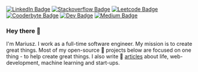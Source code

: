 [![LinkedIn Badge](https://img.shields.io/badge/LinkedIn-0077B5?style=flat&logo=linkedin&logoColor=white)](https://www.linkedin.com/in/mariuszmalek/)
[![Stackoverflow Badge](https://img.shields.io/badge/StackOverflow-Profile-brightgreen?style=flat&logo=stackoverflow&logoColor=white&color=f48225)](https://stackoverflow.com/users/11044556/mariusz-malek/)
[![Leetcode Badge](https://img.shields.io/badge/-LeetCode-FFA116?style=flat&logo=LeetCode&logoColor=black)](https://leetcode.com/mariuszmalek/)
[![Cooderbyte Badge](https://img.shields.io/badge/IndieHackers-Profile-blue?style=flat&logo=IndieHackers&logoColor=white&color=3cdce2)](https://www.indiehackers.com/mariuszmalek)
[![Dev Badge](https://img.shields.io/badge/dev.to-green?style=flat&logo=devdotto&logoColor=white)](https://dev.to/mariuszmalek)
[![Medium Badge](https://img.shields.io/badge/Medium-white?style=flat&logo=medium&logoColor=black)](https://medium.com/@mariuszmalek)


### Hey there 👋

I'm Mariusz. I work as a full-time software engineer. My mission is to create great things. Most of my open-source 🚀 projects below are focused on one thing - to help create great things. I also write 📝 [articles](https://medium.to/@mariuszmalek) about life, web-development, machine learning and start-ups.
